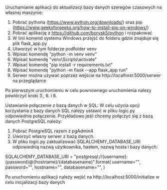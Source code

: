 Uruchamianie aplikacji do aktualizacji bazy danych szeregów czasowych na własnej maszynie:
1. Pobrać pythona (https://www.python.org/downloads/) oraz pip (https://www.geeksforgeeks.org/how-to-install-pip-on-windows/)
2. Pobrać aplikację z https://github.com/borysk5/python i rozpakować
3. W linii komend systemu Windows przejść do folderu gdzie znajduje się plik flask_app.py
4. Utworzyć w tym folderze podfolder venv
5. Wpisać komendę "python -m venv venv"
6. Wpisać komendę "venv\Scripts\activate"
7. Wpisać komendę "pip install -r requirements.txt"
8. Wpisać komendę "python -m flask --app flask_app run"
9. Serwer można używać poprzez wejście na http://localhost:5000/serwer na przeglądarce

Po pierwszym uruchomieniu w celu pownownego uruchomienia nalezy powtórzyć kroki 3., 6. i 8.

Ustawianie połączenie z bazą danych w SQL:
W celu użycia opcji korzystania z bazy danych SQL nalezy ustawić w pliku logic.py odpowiednie połączenie.
Przykładowo jeśli chcemy połączyć się z bazą danych PostgreSQL należy:
1. Pobrać PostgreSQL razem z pgAdmin4
2. Uworzyć własny serwer z bazą danych.
3. W pliku logic.py zaktualizować SQLALCHEMY_DATABASE_URI odpowiednią nazwą użytkownika, hasłem, nazwą hosta i bazy danych:

SQLALCHEMY_DATABASE_URI = "postgresql://{username}:{password}@{hostname}/{databasename}".format(
    username="",
    password="",
    hostname="",
    databasename="",
)

Po uruchomieniu aplikacji należy wejść na http://localhost:5000/initialize w celu inicjalizacji bazy danych
